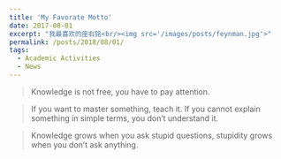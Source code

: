 ```yaml
---
title: 'My Favorate Motto'
date: 2017-08-01
excerpt: "我最喜欢的座右铭<br/><img src='/images/posts/feynman.jpg'>"
permalink: /posts/2018/08/01/
tags:
  - Academic Activities
  - News
---
```



> Knowledge is not free, you have to pay attention.

> If you want to master something, teach it. If you cannot explain something in simple terms, you don’t understand it.

> Knowledge grows when you ask stupid questions, stupidity grows when you don’t ask anything.


